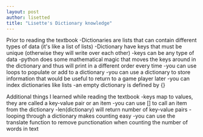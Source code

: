 ```yaml
---
layout: post
author: lisetted
title: "Lisette's Dictionary knowledge"
---
```


Prior to reading the textbook
-Dictionaries are lists that can contain different types of data (it's like a list of lists)
-Dictionary have keys that must be unique (otherwise they will write over each other)
-keys can be any type of data
-python does some mathematical magic that moves the keys around in the dictionary and thus will print in a different order every time
-you can use loops to populate or add to a dictionary
-you can use a dictionary to store information that would be useful to return to a game player later
-you can index dictionaries like lists
-an empty dictionary is defined by {}

Additional things I learned while reading the textbook 
-keys map to values, they are called a key-value pair or an item
-you can use [] to call an item from the dictionary
-len(dictionary) will return number of key-value pairs
-looping through a dictionary makes counting easy
-you can use the translate function to remove punctionation when counting the number of words in text
